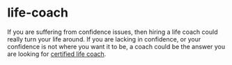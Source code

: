 # life-coach
If you are suffering from confidence issues, then hiring a life coach could really turn your life around. If you are lacking in confidence, or your confidence is not where you want it to be, a coach could be the answer you are looking for [certified life coach](https://coachappnow.com/).
